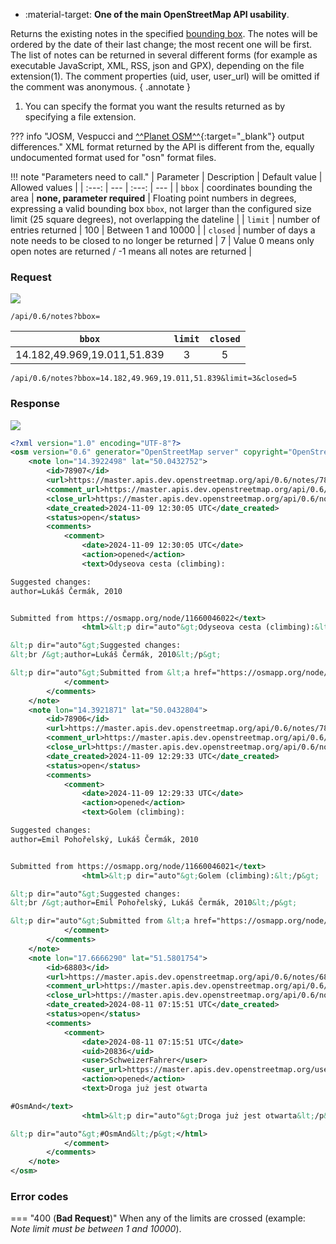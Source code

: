 <div class="grid cards" markdown>

- :material-target: **One of the main OpenStreetMap API usability**.

</div>

Returns the existing notes in the specified [bounding box](get_api_map.md). The notes will be ordered by the date of their last change; the most recent one will be first. The list of notes can be returned in several different forms (for example as executable JavaScript, XML, RSS, json and GPX), depending on the file extension(1). The comment properties (uid, user, user_url) will be omitted if the comment was anonymous.
{ .annotate }

1. You can specify the format you want the results returned as by specifying a file extension.

??? info "JOSM, Vespucci and [^^Planet OSM^^](https://planet.openstreetmap.org/notes/){:target="_blank"} output differences."
    XML format returned by the API is different from the, equally undocumented format used for "osn" format files.

!!! note "Parameters need to call."
    | Parameter | Description | Default value | Allowed values |
    | :---: | --- | :---: | --- |
    | `bbox` | coordinates bounding the area | **none, parameter required** | Floating point numbers in degrees, expressing a valid bounding box `bbox`, not larger than the configured size limit (25 square degrees), not overlapping the dateline |
    | `limit` | number of entries returned | 100 | Between 1 and 10000 |
    | `closed` | number of days a note needs to be closed to no longer be returned | 7 | Value 0 means only open notes are returned / -1 means all notes are returned |

### Request

![](https://img.shields.io/badge/GET-green)

```
/api/0.6/notes?bbox=
```

| `bbox` | `limit` | `closed` |
| :---: | :---:| :---:|
| 14.182,49.969,19.011,51.839 | 3 | 5 |

``` title="Example note request"
/api/0.6/notes?bbox=14.182,49.969,19.011,51.839&limit=3&closed=5
```

### Response

![](https://img.shields.io/badge/Response-200%20OK-brightgreen)

``` xml linenums="1" hl_lines="14-74"
<?xml version="1.0" encoding="UTF-8"?>
<osm version="0.6" generator="OpenStreetMap server" copyright="OpenStreetMap and contributors" attribution="http://www.openstreetmap.org/copyright" license="http://opendatacommons.org/licenses/odbl/1-0/">
    <note lon="14.3922498" lat="50.0432752">
        <id>78907</id>
        <url>https://master.apis.dev.openstreetmap.org/api/0.6/notes/78907</url>
        <comment_url>https://master.apis.dev.openstreetmap.org/api/0.6/notes/78907/comment</comment_url>
        <close_url>https://master.apis.dev.openstreetmap.org/api/0.6/notes/78907/close</close_url>
        <date_created>2024-11-09 12:30:05 UTC</date_created>
        <status>open</status>
        <comments>
            <comment>
                <date>2024-11-09 12:30:05 UTC</date>
                <action>opened</action>
                <text>Odyseova cesta (climbing):

Suggested changes:
author=Lukáš Čermák, 2010


Submitted from https://osmapp.org/node/11660046022</text>
                <html>&lt;p dir="auto"&gt;Odyseova cesta (climbing):&lt;/p&gt;

&lt;p dir="auto"&gt;Suggested changes:
&lt;br /&gt;author=Lukáš Čermák, 2010&lt;/p&gt;

&lt;p dir="auto"&gt;Submitted from &lt;a href="https://osmapp.org/node/11660046022" rel="nofollow noopener noreferrer" dir="auto"&gt;https://osmapp.org/node/11660046022&lt;/a&gt;&lt;/p&gt;</html>
            </comment>
        </comments>
    </note>
    <note lon="14.3921871" lat="50.0432804">
        <id>78906</id>
        <url>https://master.apis.dev.openstreetmap.org/api/0.6/notes/78906</url>
        <comment_url>https://master.apis.dev.openstreetmap.org/api/0.6/notes/78906/comment</comment_url>
        <close_url>https://master.apis.dev.openstreetmap.org/api/0.6/notes/78906/close</close_url>
        <date_created>2024-11-09 12:29:33 UTC</date_created>
        <status>open</status>
        <comments>
            <comment>
                <date>2024-11-09 12:29:33 UTC</date>
                <action>opened</action>
                <text>Golem (climbing):

Suggested changes:
author=Emil Pohořelský, Lukáš Čermák, 2010


Submitted from https://osmapp.org/node/11660046021</text>
                <html>&lt;p dir="auto"&gt;Golem (climbing):&lt;/p&gt;

&lt;p dir="auto"&gt;Suggested changes:
&lt;br /&gt;author=Emil Pohořelský, Lukáš Čermák, 2010&lt;/p&gt;

&lt;p dir="auto"&gt;Submitted from &lt;a href="https://osmapp.org/node/11660046021" rel="nofollow noopener noreferrer" dir="auto"&gt;https://osmapp.org/node/11660046021&lt;/a&gt;&lt;/p&gt;</html>
            </comment>
        </comments>
    </note>
    <note lon="17.6666290" lat="51.5801754">
        <id>68803</id>
        <url>https://master.apis.dev.openstreetmap.org/api/0.6/notes/68803</url>
        <comment_url>https://master.apis.dev.openstreetmap.org/api/0.6/notes/68803/comment</comment_url>
        <close_url>https://master.apis.dev.openstreetmap.org/api/0.6/notes/68803/close</close_url>
        <date_created>2024-08-11 07:15:51 UTC</date_created>
        <status>open</status>
        <comments>
            <comment>
                <date>2024-08-11 07:15:51 UTC</date>
                <uid>20836</uid>
                <user>SchweizerFahrer</user>
                <user_url>https://master.apis.dev.openstreetmap.org/user/SchweizerFahrer</user_url>
                <action>opened</action>
                <text>Droga już jest otwarta

#OsmAnd</text>
                <html>&lt;p dir="auto"&gt;Droga już jest otwarta&lt;/p&gt;

&lt;p dir="auto"&gt;#OsmAnd&lt;/p&gt;</html>
            </comment>
        </comments>
    </note>
</osm>
```

### Error codes

=== "400 (**Bad Request**)"
    When any of the limits are crossed (example: *Note limit must be between 1 and 10000*).